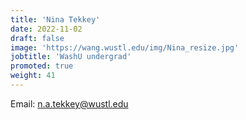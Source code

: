 ```yaml
---
title: 'Nina Tekkey'
date: 2022-11-02
draft: false
image: 'https://wang.wustl.edu/img/Nina_resize.jpg'
jobtitle: 'WashU undergrad'
promoted: true
weight: 41
---
```

Email: n.a.tekkey@wustl.edu
